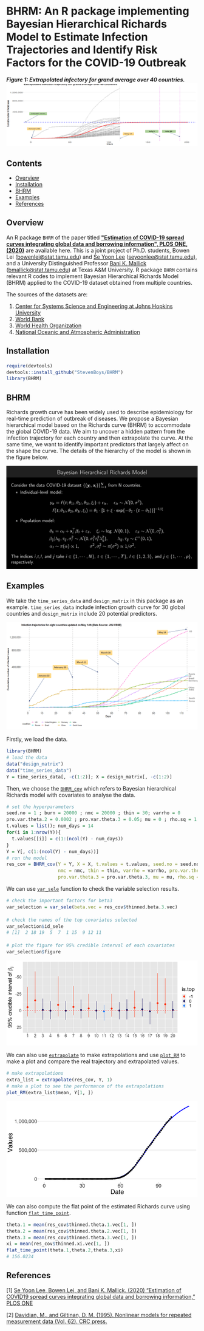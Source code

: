 # BHRM: An R package implementing Bayesian Hierarchical Richards Model to Estimate Infection Trajectories and Identify Risk Factors for the COVID-19 Outbreak

***Figure 1: Extrapolated infectory for grand average over 40 countries.***
![](https://github.com/StevenBoys/BHRM/blob/main/Image/Global_average2.png)

## Contents
* [Overview](#overview)
* [Installation](#installation)
* [BHRM](#bhrm)
* [Examples](#examples)
* [References](#References)

## Overview
An R package `BHRM` of the paper titled  **["Estimation of COVID-19 spread curves integrating global data and borrowing information", PLOS ONE, (2020)](https://journals.plos.org/plosone/article?id=10.1371/journal.pone.0236860)** are available here. This is a joint project of Ph.D. students, Bowen Lei (bowenlei@stat.tamu.edu) and [Se Yoon Lee](https://sites.google.com/view/seyoonlee) (seyoonlee@stat.tamu.edu), and a University Distinguished Professor [Bani K. Mallick](https://www.stat.tamu.edu/~bmallick/) (bmallick@stat.tamu.edu) at Texas A&M University. R package `BHRM` contains relevant R codes to implement Bayesian Hierarchical Richards Model (BHRM) applied to the COVID-19 dataset obtained from multiple countries. 

The sources of the datasets are: 
1. [Center for Systems Science and Engineering at Johns Hopkins University](https://github.com/CSSEGISandData/COVID-19)
2. [World Bank](https://data.worldbank.org/)
3. [World Health Organization](https://apps.who.int/gho/data/node.main)
4. [National Oceanic and Atmospheric Administration](https://www.noaa.gov/)

## Installation

```r
require(devtools)
devtools::install_github("StevenBoys/BHRM")
library(BHRM)
```

## BHRM
Richards growth curve has been widely used to describe epidemiology for real-time prediction of outbreak of diseases. We propose a Bayesian hierarchical model based on the Richards curve (BHRM) to accommodate the global COVID-19 data. We aim to uncover a hidden pattern from the infection trajectory for each country and then extrapolate the curve. At the same time, we want to identify important predictors that largely affect on the shape the curve. The details of the hierarchy of the model is shown in the figure below.

<div align=center><img src="https://github.com/StevenBoys/BHRM/blob/main/Image/BHRM_formula.png?raw=true" alt=" "/></div>

## Examples
We take the `time_series_data` and `design_matrix` in this package as an example. `time_series_data` include infection growth curve for 30 global countries and `design_matrix` include 20 potential predictors.

![](https://github.com/StevenBoys/BHRM/blob/main/Image/infect_COVID-19.png?raw=true)

Firstly, we load the data.
```r
library(BHRM)
# load the data
data("design_matrix")
data("time_series_data")
Y = time_series_data[, -c(1:2)]; X = design_matrix[, -c(1:2)]
```

Then, we choose the [`BHRM_cov`](https://github.com/StevenBoys/BHRM/blob/main/R/BHRM_cov.R) which refers to Bayesian hierarchical Richards model with covariates to analyse the data.
```r
# set the hyperparameters
seed.no = 1 ; burn = 20000 ; nmc = 20000 ; thin = 30; varrho = 0
pro.var.theta.2 = 0.0002 ; pro.var.theta.3 = 0.05; mu = 0 ; rho.sq = 1
t.values = list(); num_days = 14
for(i in 1:nrow(Y)){
  t.values[[i]] = c(1:(ncol(Y) - num_days))
}
Y = Y[, c(1:(ncol(Y) - num_days))]
# run the model
res_cov = BHRM_cov(Y = Y, X = X, t.values = t.values, seed.no = seed.no, burn = burn,   
                   nmc = nmc, thin = thin, varrho = varrho, pro.var.theta.2 = pro.var.theta.2, 
                   pro.var.theta.3 = pro.var.theta.3, mu = mu, rho.sq = rho.sq)  
```

We can use [`var_sele`](https://github.com/StevenBoys/BHRM/blob/main/R/var_sele.R) function to check the variable selection results.
```r
# check the important factors for beta3
var_selection = var_sele(beta.vec = res_cov$thinned.beta.3.vec)

# check the names of the top covariates selected
var_selection$id_sele
# [1]  2 18 19  5  7  1 15  9 12 11

# plot the figure for 95% credible interval of each covariates
var_selection$figure
```

![](https://github.com/StevenBoys/BHRM/blob/main/Image/var_sele.png?raw=true)

We can also use [`extrapolate`](https://github.com/StevenBoys/BHRM/blob/main/R/extrapolate.R) to make extrapolations and use [`plot_RM`](https://github.com/StevenBoys/BHRM/blob/main/R/extrapolate.R) to make a plot and compare the real trajectory and extrapolated values.
```r
# make extrapolations
extra_list = extrapolate(res_cov, Y, 1)
# make a plot to see the performance of the extrapolations
plot_RM(extra_list$mean, Y[1, ])
```

![](https://github.com/StevenBoys/BHRM/blob/main/Image/prediction.png?raw=true)

We can also compute the flat point of the estimated Richards curve using function [`flat_time_point`](https://github.com/StevenBoys/BHRM/blob/main/R/flat_time_point.R).
```r
theta.1 = mean(res_cov$thinned.theta.1.vec[1, ])
theta.2 = mean(res_cov$thinned.theta.2.vec[1, ])
theta.3 = mean(res_cov$thinned.theta.3.vec[1, ])
xi = mean(res_cov$thinned.xi.vec[1, ])
flat_time_point(theta.1,theta.2,theta.3,xi)
# 156.0234
```

## References

[1] [Se Yoon Lee, Bowen Lei, and Bani K. Mallick. (2020) “Estimation of COVID19 spread curves integrating global data and borrowing information,” PLOS ONE](https://journals.plos.org/plosone/article/authors?id=10.1371/journal.pone.0236860)

[2] [Davidian, M., and Giltinan, D. M. (1995). Nonlinear models for repeated measurement data (Vol. 62). CRC press.](https://books.google.com/books?hl=en&lr=&id=0eSIBPAL4qsC&oi=fnd&pg=IA7&dq=nonlinear+mixed+effect+model+giltnan&ots=9frDPH3F4J&sig=L5Wz91waGu447OdyYHQ8Vp5ckQc#v=onepage&q=nonlinear%20mixed%20effect%20model%20giltnan&f=false)

